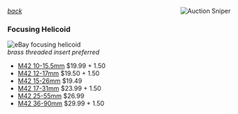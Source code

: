   *[back](./)*
<a href="https://www.gixen.com/index.php" name="9e092736783d0da1dfd8413d57d10faf"
 target="_blank" >
<img align=right src="https://www.gixen.com/images/gixenlink.gif" border="0"
 alt="Auction Sniper" title="Auction Sniper">
</a> 
### Focusing Helicoid
![eBay focusing helicoid](https://i.ebayimg.com/images/g/2RUAAOSwFSxZ5wux/s-l1600.jpg)  
*brass threaded insert preferred*  
- [M42 10-15.5mm](https://www.ebay.com/itm/353811207647) $19.99 + 1.50  
- [M42 12-17mm](https://www.ebay.com/itm/224544255576) $19.50 + 1.50  
- [M42 15-26mm](https://www.ebay.com/itm/265157954014) $19.49    
- [M42 17-31mm](https://www.ebay.com/itm/144403776548) $23.99 + 1.50  
- [M42 25-55mm](https://www.ebay.com/itm/144401461101) $26.99  
- [M42 36-90mm](https://www.ebay.com/itm/353814277200) $29.99 + 1.50  
